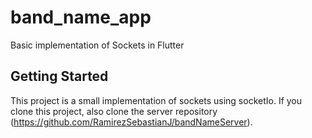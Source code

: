 # band_name_app

Basic implementation of Sockets in Flutter

## Getting Started

This project is a small implementation of sockets using socketIo.
If you clone this project, also clone the server repository (https://github.com/RamirezSebastianJ/bandNameServer).
